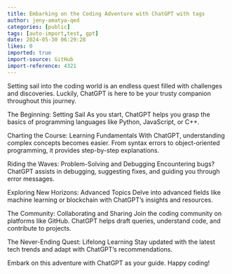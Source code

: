 ```yaml
---
title: Embarking on the Coding Adventure with ChatGPT with tags
author: jeny-amatya-qed
categories: [public]
tags: [auto-import,test, gpt]
date: 2024-05-30 06:29:28 
likes: 0
imported: true
import-source: GitHub
import-reference: 4321
---
```


Setting sail into the coding world is an endless quest filled with challenges and discoveries. Luckily, ChatGPT is here to be your trusty companion throughout this journey.

The Beginning: Setting Sail
As you start, ChatGPT helps you grasp the basics of programming languages like Python, JavaScript, or C++.

Charting the Course: Learning Fundamentals
With ChatGPT, understanding complex concepts becomes easier. From syntax errors to object-oriented programming, it provides step-by-step explanations.

Riding the Waves: Problem-Solving and Debugging
Encountering bugs? ChatGPT assists in debugging, suggesting fixes, and guiding you through error messages.

Exploring New Horizons: Advanced Topics
Delve into advanced fields like machine learning or blockchain with ChatGPT’s insights and resources.

The Community: Collaborating and Sharing
Join the coding community on platforms like GitHub. ChatGPT helps draft queries, understand code, and contribute to projects.

The Never-Ending Quest: Lifelong Learning
Stay updated with the latest tech trends and adapt with ChatGPT’s recommendations.

Embark on this adventure with ChatGPT as your guide. Happy coding!
